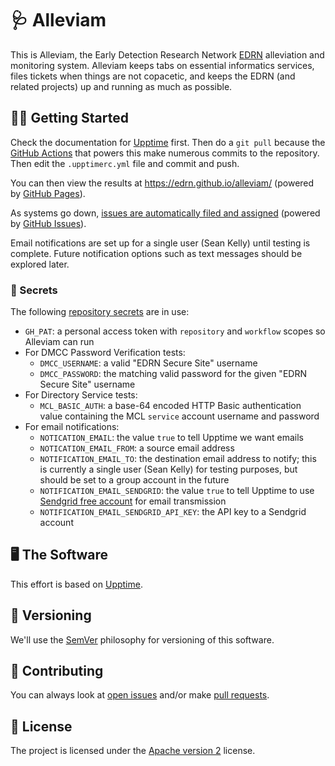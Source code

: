 # 🩺 Alleviam

This is Alleviam, the Early Detection Research Network [EDRN](https://edrn.nci.nih.gov/) alleviation and monitoring system. Alleviam keeps tabs on essential informatics services, files tickets when things are not copacetic, and keeps the EDRN (and related projects) up and running as much as possible.

## 🏃‍♀️ Getting Started

Check the documentation for [Upptime](https://upptime.js.org/) first. Then do a `git pull` because the [GitHub Actions](https://github.com/features/actions) that powers this make numerous commits to the repository. Then edit the `.upptimerc.yml` file and commit and push.

You can then view the results at https://edrn.github.io/alleviam/ (powered by [GitHub Pages](https://pages.github.com)).

As systems go down, [issues are automatically filed and assigned](https://github.com/EDRN/alleviam/issues) (powered by [GitHub Issues](https://docs.github.com/en/issues/tracking-your-work-with-issues/about-issues)).

Email notifications are set up for a single user (Sean Kelly) until testing is complete. Future notification options such as text messages should be explored later.

### 🤫 Secrets

The following [repository secrets](https://github.com/EDRN/alleviam/settings/secrets/actions) are in use:

- `GH_PAT`: a personal access token with `repository` and `workflow` scopes so Alleviam can run
- For DMCC Password Verification tests:
  - `DMCC_USERNAME`: a valid "EDRN Secure Site" username
  - `DMCC_PASSWORD`: the matching valid password for the given "EDRN Secure Site" username
- For Directory Service tests:
  - `MCL_BASIC_AUTH`: a base-64 encoded HTTP Basic authentication value containing the MCL `service` account username and password
- For email notifications:
  - `NOTICATION_EMAIL`: the value `true` to tell Upptime we want emails
  - `NOTICATION_EMAIL_FROM`: a source email address
  - `NOTIFICATION_EMAIL_TO`: the destination email address to notify; this is currently a single user (Sean Kelly) for testing purposes, but should be set to a group account in the future
  - `NOTIFICATION_EMAIL_SENDGRID`: the value `true` to tell Upptime to use [Sendgrid free account](https://sendgrid.com) for email transmission
  - `NOTIFICATION_EMAIL_SENDGRID_API_KEY`: the API key to a Sendgrid account

## 🖥 The Software

This effort is based on [Upptime](https://upptime.js.org/).

## 🔢 Versioning

We'll use the [SemVer](https://semver.org/) philosophy for versioning of this software.

## 👥 Contributing

You can always look at [open issues](https://github.com/EDRN/alleviam/issues) and/or make [pull requests](https://github.com/EDRN/alleviam/pulls).

## 📃 License

The project is licensed under the [Apache version 2](LICENSE.md) license.
